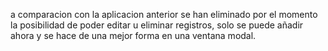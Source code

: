 a comparacion con la aplicacion anterior se han eliminado por el momento la posibilidad de poder editar u eliminar registros, solo se puede añadir ahora y se hace de una mejor forma en una ventana modal.
